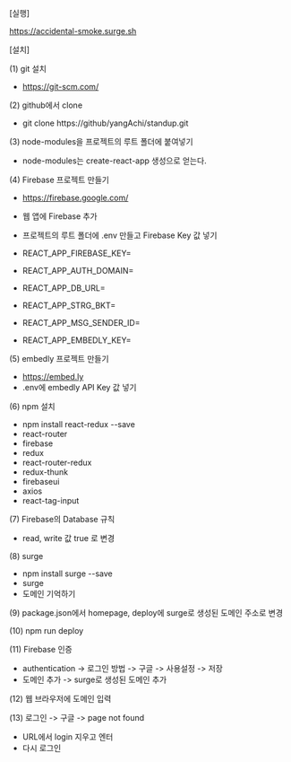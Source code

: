 [실행]

https://accidental-smoke.surge.sh



[설치]

(1) git 설치
- https://git-scm.com/

(2) github에서 clone
- git clone https://github/yangAchi/standup.git

(3) node-modules을 프로젝트의 루트 폴더에 붙여넣기
- node-modules는 create-react-app 생성으로 얻는다.

(4) Firebase 프로젝트 만들기
- https://firebase.google.com/
- 웹 앱에 Firebase 추가
- 프로젝트의 루트 폴더에 .env 만들고 Firebase Key 값 넣기

- REACT_APP_FIREBASE_KEY=
- REACT_APP_AUTH_DOMAIN=
- REACT_APP_DB_URL=
- REACT_APP_STRG_BKT=
- REACT_APP_MSG_SENDER_ID=
- REACT_APP_EMBEDLY_KEY=

(5) embedly 프로젝트 만들기
- https://embed.ly
- .env에 embedly API Key 값 넣기

(6) npm 설치
- npm install react-redux --save
- react-router
- firebase
- redux
- react-router-redux
- redux-thunk
- firebaseui
- axios
- react-tag-input

(7) Firebase의 Database 규칙
- read, write 값 true 로 변경

(8) surge
- npm install surge --save
- surge
- 도메인 기억하기

(9) package.json에서 homepage, deploy에 surge로 생성된 도메인 주소로 변경

(10) npm run deploy

(11) Firebase 인증
- authentication -> 로그인 방법 -> 구글 -> 사용설정 -> 저장
- 도메인 추가 -> surge로 생성된 도메인 추가

(12) 웹 브라우저에 도메인 입력

(13) 로그인 -> 구글 -> page not found
- URL에서 login 지우고 엔터
- 다시 로그인
